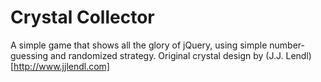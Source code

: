 # Crystal Collector

A simple game that shows all the glory of jQuery, using simple number-guessing and randomized strategy. Original crystal design by (J.J. Lendl)[http://www.jjlendl.com]
